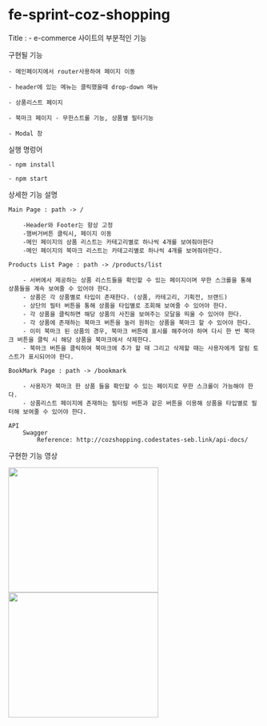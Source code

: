 # fe-sprint-coz-shopping
Title : 
    - e-commerce 사이트의 부분적인 기능

구현될 기능 
    
    - 메인페이지에서 router사용하여 페이지 이동
    
    - header에 있는 메뉴는 클릭했을때 drop-down 메뉴
    
    - 상품리스트 페이지 
    
    - 북마크 페이지 - 무한스트롤 기능, 상품별 필터기능 

    - Modal 창

실행 명렁어

    - npm install 

    - npm start

상세한 기능 설명

    Main Page : path -> /
    
        -Header와 Footer는 항상 고정
        -햄버거버튼 클릭시, 페이지 이동
        -메인 페이지의 상품 리스트는 카테고리별로 하나씩 4개를 보여줘야한다
        -메인 페이지의 북마크 리스트는 카테고리별로 하나씩 4개를 보여줘야한다.

    Products List Page : path -> /products/list
    
        - 서버에서 제공하는 상품 리스트들을 확인할 수 있는 페이지이며 무한 스크롤을 통해 상품들을 계속 보여줄 수 있어야 한다.
        - 상품은 각 상품별로 타입이 존재한다. (상품, 카테고리, 기획전, 브랜드)
        - 상단의 필터 버튼을 통해 상품을 타입별로 조회해 보여줄 수 있어야 한다.
        - 각 상품을 클릭하면 해당 상품의 사진을 보여주는 모달을 띄울 수 있어야 한다.
        - 각 상품에 존재하는 북마크 버튼을 눌러 원하는 상품을 북마크 할 수 있어야 한다.
        - 이미 북마크 된 상품의 경우, 북마크 버튼에 표시를 해주어야 하며 다시 한 번 북마크 버튼을 클릭 시 해당 상품을 북마크에서 삭제한다.
        - 북마크 버튼을 클릭하여 북마크에 추가 할 때 그리고 삭제할 때는 사용자에게 알림 토스트가 표시되어야 한다.

    BookMark Page : path -> /bookmark

        - 사용자가 북마크 한 상품 들을 확인할 수 있는 페이지로 무한 스크롤이 가능해야 한다.
        - 상품리스트 페이지에 존재하는 필터링 버튼과 같은 버튼을 이용해 상품을 타입별로 필터해 보여줄 수 있어야 한다.

    API 
        Swagger
            Reference: http://cozshopping.codestates-seb.link/api-docs/ 

구현한 기능 영상

    

<img src="https://user-images.githubusercontent.com/61155854/255394712-dc498c51-9cd1-4d8a-9e8d-8f2dae692caf.gif"  width="300" height="250">
<img src="https://user-images.githubusercontent.com/61155854/255394962-ebf08c0f-f424-44a0-9b39-0015bc2c8dc5.png" width="300" height="250">


    






